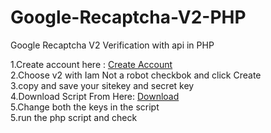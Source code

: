 # Google-Recaptcha-V2-PHP
Google Recaptcha V2 Verification with api in PHP
<p>
1.Create account here :  <a href="https://www.google.com/recaptcha/admin">Create Account</a>  <br>
2.Choose v2 with Iam Not a robot checkbok and click Create<br>
3.copy and save your sitekey and secret key<br>
4.Download Script From Here: <a href="https://github.com/arunkumartdr/Google-Recaptcha-V2-PHP/archive/refs/tags/recaptcha.zip">Download</a> <br>  
5.Change both the keys in the script<br>
5.run the php script and check<br>

</p>
